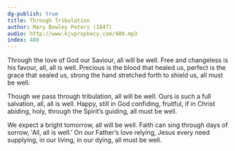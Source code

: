 ```yaml
---
dg-publish: true
title: Through Tribulation
author: Mary Bowley Peters (1847)
audio: http://www.kjvprophecy.com/480.mp3
index: 480
---
```


Through the love of God our Saviour,
all will be well.
Free and changeless is his favour,
all, all is well.
Precious is the blood that healed us,
perfect is the grace that sealed us,
strong the hand stretched forth to shield us,
all must be well.

Though we pass through tribulation,
all will be well.
Ours is such a full salvation,
all, all is well.
Happy, still in God confiding,
fruitful, if in Christ abiding,
holy, through the Spirit’s guiding,
all must be well.

We expect a bright tomorrow,
all will be well.
Faith can sing through days of sorrow,
'All, all is well.'
On our Father’s love relying,
Jesus every need supplying,
in our living, in our dying,
all must be well.